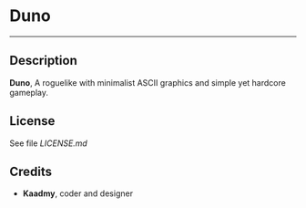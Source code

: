 # Duno

* * *

## Description

**Duno**, A roguelike with minimalist ASCII graphics and simple yet hardcore gameplay.

## License

See file _LICENSE.md_

## Credits

- **Kaadmy**, coder and designer